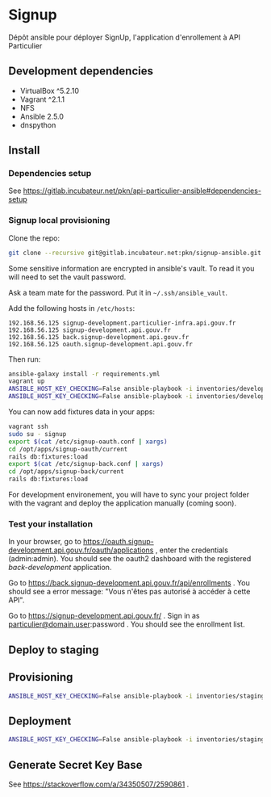 # Signup

Dépôt ansible pour déployer SignUp, l'application d'enrollement à API Particulier

## Development dependencies

- VirtualBox ^5.2.10
- Vagrant ^2.1.1
- NFS
- Ansible 2.5.0
- dnspython

## Install

### Dependencies setup

See https://gitlab.incubateur.net/pkn/api-particulier-ansible#dependencies-setup

### Signup local provisioning

Clone the repo:

```bash
git clone --recursive git@gitlab.incubateur.net:pkn/signup-ansible.git
```

Some sensitive information are encrypted in ansible's vault. To read it you will need to set the vault password.

Ask a team mate for the password. Put it in `~/.ssh/ansible_vault`.

Add the following hosts in `/etc/hosts`:

```text
192.168.56.125 signup-development.particulier-infra.api.gouv.fr
192.168.56.125 signup-development.api.gouv.fr
192.168.56.125 back.signup-development.api.gouv.fr
192.168.56.125 oauth.signup-development.api.gouv.fr
```

Then run:

```bash
ansible-galaxy install -r requirements.yml
vagrant up
ANSIBLE_HOST_KEY_CHECKING=False ansible-playbook -i inventories/development/hosts configure.yml
ANSIBLE_HOST_KEY_CHECKING=False ansible-playbook -i inventories/development/hosts deploy.yml
```

You can now add fixtures data in your apps:

```bash
vagrant ssh
sudo su - signup
export $(cat /etc/signup-oauth.conf | xargs)
cd /opt/apps/signup-oauth/current
rails db:fixtures:load
export $(cat /etc/signup-back.conf | xargs)
cd /opt/apps/signup-back/current
rails db:fixtures:load
```

For development environement, you will have to sync your project folder with the vagrant and deploy the application manually (coming soon).

### Test your installation

In your browser, go to https://oauth.signup-development.api.gouv.fr/oauth/applications , enter the credentials (admin:admin).
You should see the oauth2 dashboard with the registered *back-development* application.

Go to https://back.signup-development.api.gouv.fr/api/enrollments . You should see a error message: "Vous n'êtes pas autorisé à accéder à cette API".

Go to https://signup-development.api.gouv.fr/ . Sign in as particulier@domain.user:password . You should see the enrollment list.

## Deploy to staging

## Provisioning

```bash
ANSIBLE_HOST_KEY_CHECKING=False ansible-playbook -i inventories/staging/hosts configure.yml
```

## Deployment

```bash
ANSIBLE_HOST_KEY_CHECKING=False ansible-playbook -i inventories/staging/hosts deploy.yml
```

## Generate Secret Key Base

See https://stackoverflow.com/a/34350507/2590861 .
